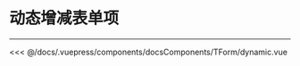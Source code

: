 # 动态增减表单项

---

<common-code-format>
  <docsComponents-TForm-dynamic slot="source"></docsComponents-TForm-dynamic>
 <<< @/docs/.vuepress/components/docsComponents/TForm/dynamic.vue
</common-code-format>

